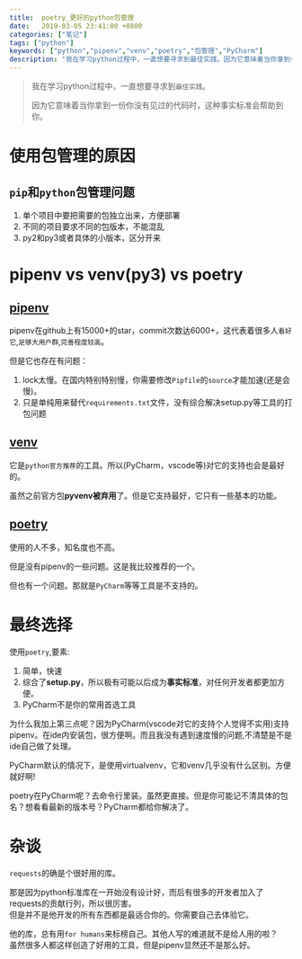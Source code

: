 ```yaml
---
title:  poetry_更好的python包管理
date:   2019-03-05 23:41:00 +0800
categories: ["笔记"]
tags: ["python"]
keywords: ["python","pipenv","venv","poetry","包管理","PyCharm"]
description: "我在学习python过程中，一直想要寻求到最佳实践。因为它意味着当你拿到一份你没有见过的代码时，这种事实标准会帮助到你"
---
```


> 我在学习python过程中，一直想要寻求到`最佳实践`。
>
> 因为它意味着当你拿到一份你没有见过的代码时，这种事实标准会帮助到你。

使用包管理的原因
===
`pip`和`python`包管理问题
---
1. 单个项目中要把需要的包独立出来，方便部署
2. 不同的项目要求不同的包版本，不能混乱
3. py2和py3或者具体的小版本，区分开来

pipenv vs venv(py3) vs poetry
===
[pipenv](https://github.com/pypa/pipenv)
---
pipenv在github上有15000+的star，commit次数达6000+，这代表着很多人`看好它`,`足够大用户群`,`完善程度较高`。

但是它也存在有问题：  

1. lock太慢。在国内特别特别慢，你需要修改`Pipfile`的`source`才能加速(还是会慢)。
2. 只是单纯用来替代`requirements.txt`文件，没有综合解决setup.py等工具的打包问题

[venv](https://docs.python.org/3/library/venv.html)
---
它是`python官方推荐`的工具。所以(PyCharm，vscode等)对它的支持也会是最好的。  

虽然之前官方包**pyvenv被弃用**了。但是它支持最好，它只有一些基本的功能。

[poetry](https://github.com/sdispater/poetry)
---
使用的人不多，知名度也不高。  

但是没有pipenv的一些问题。这是我比较推荐的一个。  

但也有一个问题。那就是`PyCharm`等等工具是不支持的。

最终选择
===
使用`poetry`,要素:  

1. 简单，快速  
2. 综合了**setup.py**，所以极有可能以后成为**事实标准**，对任何开发者都更加方便。  
3. PyCharm不是你的常用首选工具  

为什么我加上第三点呢？因为PyCharm(vscode对它的支持个人觉得不实用)支持pipenv。在ide内安装包，很方便啊。而且我没有遇到速度慢的问题,不清楚是不是ide自己做了处理。  

PyCharm默认的情况下，是使用virtualvenv，它和venv几乎没有什么区别。方便就好啊!  

poetry在PyCharm呢？去命令行里装。虽然更直接。但是你可能记不清具体的包名？想看看最新的版本号？PyCharm都给你解决了。


杂谈
===
`requests`的确是个很好用的库。  

那是因为python标准库在一开始没有设计好，而后有很多的开发者加入了requests的贡献行列，所以很厉害。  
但是并不是他开发的所有东西都是最适合你的。你需要自己去体验它。  

他的库，总有用`for humans`来标榜自己。其他人写的难道就不是给人用的啦？  
虽然很多人都这样创造了好用的工具，但是pipenv显然还不是那么好。
